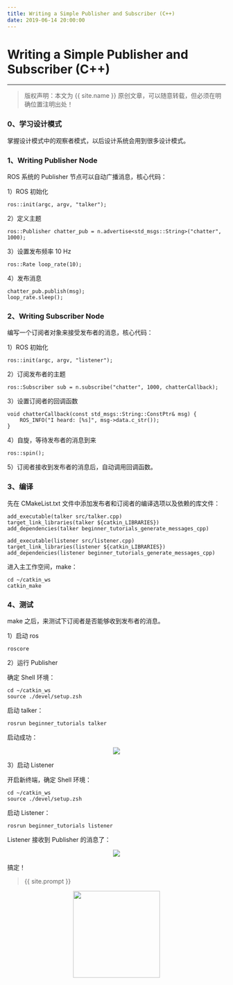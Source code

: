 ```yaml
---
title: Writing a Simple Publisher and Subscriber (C++)
date: 2019-06-14 20:00:00
---
```

# Writing a Simple Publisher and Subscriber (C++)
***
> 版权声明：本文为 {{ site.name }} 原创文章，可以随意转载，但必须在明确位置注明出处！

### 0、学习设计模式
掌握设计模式中的观察者模式，以后设计系统会用到很多设计模式。
### 1、Writing Publisher Node
ROS 系统的 Publisher 节点可以自动广播消息，核心代码：

1）ROS 初始化
```
ros::init(argc, argv, "talker");
```
2）定义主题
```
ros::Publisher chatter_pub = n.advertise<std_msgs::String>("chatter", 1000);
```
3）设置发布频率 10 Hz
```
ros::Rate loop_rate(10);
```
4）发布消息
```
chatter_pub.publish(msg);
loop_rate.sleep();
```
### 2、Writing Subscriber Node
编写一个订阅者对象来接受发布者的消息，核心代码：

1）ROS 初始化
```
ros::init(argc, argv, "listener");
```
2）订阅发布者的主题
```
ros::Subscriber sub = n.subscribe("chatter", 1000, chatterCallback);
```
3）设置订阅者的回调函数
```
void chatterCallback(const std_msgs::String::ConstPtr& msg) {
	ROS_INFO("I heard: [%s]", msg->data.c_str());
}
```
4）自旋，等待发布者的消息到来
```
ros::spin();
```
5）订阅者接收到发布者的消息后，自动调用回调函数。
### 3、编译
先在 CMakeList.txt 文件中添加发布者和订阅者的编译选项以及依赖的库文件：
```
add_executable(talker src/talker.cpp)
target_link_libraries(talker ${catkin_LIBRARIES})
add_dependencies(talker beginner_tutorials_generate_messages_cpp)

add_executable(listener src/listener.cpp)
target_link_libraries(listener ${catkin_LIBRARIES})
add_dependencies(listener beginner_tutorials_generate_messages_cpp)
```
进入主工作空间，make：
```
cd ~/catkin_ws
catkin_make
```
### 4、测试
make 之后，来测试下订阅者是否能够收到发布者的消息。

1）启动 ros
```
roscore
```
2）运行 Publisher

确定 Shell 环境：
```
cd ~/catkin_ws
source ./devel/setup.zsh
```
启动 talker：
```
rosrun beginner_tutorials talker
```
启动成功：

<div  align="center">
<img src="{{ site.url }}/images/ros/talker_listener/talker.png"/>
</div>

3）启动 Listener

开启新终端，确定 Shell 环境：
```
cd ~/catkin_ws
source ./devel/setup.zsh
```
启动 Listener：
```
rosrun beginner_tutorials listener
```
Listener 接收到 Publisher 的消息了：

<div  align="center">
<img src="{{ site.url }}/images/ros/talker_listener/listener.png"/>
</div>

搞定！

> {{ site.prompt }}

<div  align="center">
<img src="{{ site.url }}/images/wechart.jpg" width = "200" height = "200"/>